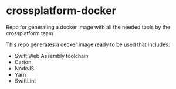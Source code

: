 # crossplatform-docker
Repo for generating a docker image with all the needed tools by the crossplatform team

This repo generates a decker image ready to be used that includes:
- Swift Web Assembly toolchain
- Carton
- NodeJS
- Yarn
- SwiftLint
